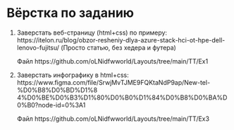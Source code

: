 <h1>Вёрстка по заданию</h1>
<ol>
  <li>
    <p>Заверстать веб-страницу (html+css) по примеру:
https://itelon.ru/blog/obzor-resheniy-dlya-azure-stack-hci-ot-hpe-dell-lenovo-fujitsu/
      (Просто статью, без хедера и футера)</p>
    <p>Файл https://github.com/oLNidfwworld/Layouts/tree/main/TT/Ex1</p>
  </li>
  <li>
    <p>Заверстать инфографику в html+css:
https://www.figma.com/file/SrwjMvTJME9FQKtaNdP9ap/New-tel-%D0%B8%D0%BD%D1%8
4%D0%BE%D0%B3%D1%80%D0%B0%D1%84%D0%B8%D0%BA%D0%B0?node-id=0%3A1</p>
    <p>Файл https://github.com/oLNidfwworld/Layouts/tree/main/TT/Ex3</p>
  </li>
  </ol>

